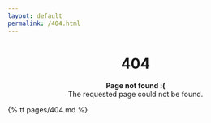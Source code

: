 ```yaml
---
layout: default
permalink: /404.html
---
```


<center>
  <h1>404</h1>

  <p>
    <strong>Page not found :(</strong><br>
    The requested page could not be found.
  </p>
</center>

{% tf pages/404.md %}